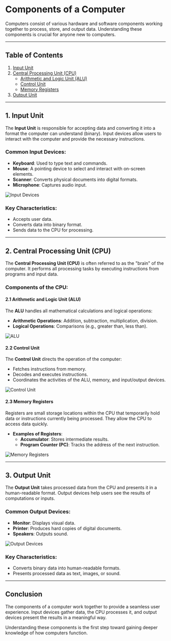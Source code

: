 # Components of a Computer

Computers consist of various hardware and software components working together to process, store, and output data. Understanding these components is crucial for anyone new to computers.

---

## Table of Contents

1. [Input Unit](#input-unit)
2. [Central Processing Unit (CPU)](#central-processing-unit-cpu)
   * [Arithmetic and Logic Unit (ALU)](#arithmetic-and-logic-unit-alu)
   * [Control Unit](#control-unit)
   * [Memory Registers](#memory-registers)
3. [Output Unit](#output-unit)

---

## 1. Input Unit

The **Input Unit** is responsible for accepting data and converting it into a format the computer can understand (binary). Input devices allow users to interact with the computer and provide the necessary instructions.

### Common Input Devices:

* **Keyboard**: Used to type text and commands.
* **Mouse**: A pointing device to select and interact with on-screen elements.
* **Scanner**: Converts physical documents into digital formats.
* **Microphone**: Captures audio input.

![Input Devices](https://thumbs.dreamstime.com/b/electronic-analog-devices-basic-set-simple-linear-icons-input-output-storage-information-74001705.jpg)

### Key Characteristics:

- Accepts user data.
- Converts data into binary format.
- Sends data to the CPU for processing.

---

## 2. Central Processing Unit (CPU)

The **Central Processing Unit (CPU)** is often referred to as the "brain" of the computer. It performs all processing tasks by executing instructions from programs and input data.

### Components of the CPU:

#### 2.1 Arithmetic and Logic Unit (ALU)

The **ALU** handles all mathematical calculations and logical operations:

- **Arithmetic Operations**: Addition, subtraction, multiplication, division.
- **Logical Operations**: Comparisons (e.g., greater than, less than).

![ALU](https://images.spiceworks.com/wp-content/uploads/2023/04/24133657/Image-of-ALU.png)

#### 2.2 Control Unit

The **Control Unit** directs the operation of the computer:

- Fetches instructions from memory.
- Decodes and executes instructions.
- Coordinates the activities of the ALU, memory, and input/output devices.

![Control Unit](https://media.geeksforgeeks.org/wp-content/uploads/controlunit.png)

#### 2.3 Memory Registers

Registers are small storage locations within the CPU that temporarily hold data or instructions currently being processed. They allow the CPU to access data quickly.

- **Examples of Registers**:
  - **Accumulator**: Stores intermediate results.
  - **Program Counter (PC)**: Tracks the address of the next instruction.

![Memory Registers](https://media.istockphoto.com/id/1183983523/photo/fast-memory-kit-ddr4-for-pc.jpg?s=2048x2048&w=is&k=20&c=6pGBmn9t-D0UQmjEpP6BD8I5QpFIbRa3cuiKJVSOf1U=)

---

## 3. Output Unit

The **Output Unit** takes processed data from the CPU and presents it in a human-readable format. Output devices help users see the results of computations or inputs.

### Common Output Devices:

* **Monitor**: Displays visual data.
* **Printer**: Produces hard copies of digital documents.
* **Speakers**: Outputs sound.

![Output Devices](https://vuniversity.in/wp-content/uploads/2024/02/Output-devices.png)

### Key Characteristics:

- Converts binary data into human-readable formats.
- Presents processed data as text, images, or sound.

---

## Conclusion

The components of a computer work together to provide a seamless user experience. Input devices gather data, the CPU processes it, and output devices present the results in a meaningful way.

Understanding these components is the first step toward gaining deeper knowledge of how computers function.
